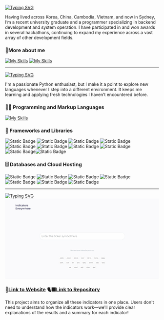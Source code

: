 [![Typing SVG](https://readme-typing-svg.demolab.com?font=Kanit&weight=600&size=30&pause=500000&color=FFFFFF&vCenter=true&width=435&lines=😊+About+me)](https://helpful-shield-d0f.notion.site/Welcome-15690bbb052d44c5886a6fa566d887e9?pvs=4)

Having lived across Korea, China, Cambodia, Vietnam, and now in Sydney, I’m a recent university graduate and a programmer specializing in backend development and system operation. I have participated in and won awards in several hackathons, continuing to expand my experience across a vast array of other development fields.

### 👤More about me 

[![My Skills](https://skillicons.dev/icons?i=linkedin)](https://linkedin.com/in/minseok-kim-a9731a273) [![My Skills](https://skillicons.dev/icons?i=notion)](https://helpful-shield-d0f.notion.site/Welcome-15690bbb052d44c5886a6fa566d887e9?pvs=4)

---

[![Typing SVG](https://readme-typing-svg.demolab.com?font=Kanit&weight=600&size=30&pause=50000&color=FFFFFF&vCenter=true&width=435&lines=🛠️+Technologies)](https://helpful-shield-d0f.notion.site/Welcome-15690bbb052d44c5886a6fa566d887e9?pvs=4)

I'm a passionate Python enthusiast, but I make it a point to explore new languages whenever I step into a different environment. It keeps me learning and applying fresh technologies I haven’t encountered before.

### 👨‍💻 Programming and Markup Languages
[![My Skills](https://skillicons.dev/icons?i=python,nodejs,typescript,rust,java,mysql,c,flutter,html,css,js,markdown,latex)](https://skillicons.dev)
### 🧰 Frameworks and Libraries
![Static Badge](https://img.shields.io/badge/Django-green?style=flat&logo=django&labelColor=rgb(15%2C%2060%2C%2045)&color=rgb(15%2C%2060%2C%2045))
![Static Badge](https://img.shields.io/badge/Flask-white?style=flat&logo=flask&labelColor=101010&color=101010)
![Static Badge](https://img.shields.io/badge/Express.js-white?style=flat&logo=express&logoColor=white&labelColor=rgb(239%2C%20216%2C%2029)&color=rgb(239%2C%20216%2C%2029))
![Static Badge](https://img.shields.io/badge/Pandas-150458.svg?logo=pandas&logoColor=white)
![Static Badge](https://img.shields.io/badge/React-white?style=flat&logo=React&logoColor=white&labelColor=rgb(60%2C%20150%2C%20174)&color=rgb(60%2C%20150%2C%20174))
![Static Badge](https://img.shields.io/badge/Docker-white?style=flat&logo=Docker&logoColor=white&labelColor=rgb(23%2C%2077%2C%20187)&color=rgb(23%2C%2077%2C%20187))
![Static Badge](https://img.shields.io/badge/Kubernetes-white?style=flat&logo=Kubernetes&logoColor=white&labelColor=2252b2&color=2252b2)
![Static Badge](https://img.shields.io/badge/Numpy-013243.svg?logo=numpy&logoColor=white)
![Static Badge](https://img.shields.io/badge/GitHub%20Actions-2671E5.svg?logo=github&logoColor=white%20actions&logoColor=white)![Static Badge](https://img.shields.io/badge/Google_Maps_API-white?style=flat&logo=googlemaps&logoColor=white&labelColor=27ae45&color=27ae45)

### 🗄️ Databases and Cloud Hosting
![Static Badge](https://img.shields.io/badge/PostgreSQL-316192.svg?logo=postgresql&logoColor=white)
![Static Badge](https://img.shields.io/badge/MongoDB-4ea94b.svg?logo=mongodb&logoColor=white)
![Static Badge](https://img.shields.io/badge/Repl.it-0D101E.svg?logo=Replit&logoColor=white)
![Static Badge](https://img.shields.io/badge/Notion-010101.svg?logo=notion&logoColor=white)![Static Badge](https://img.shields.io/badge/AWS_EC2-white?style=flat&logo=amazonec2&logoColor=white&labelColor=bf5713&color=bf5713)
![Static Badge](https://img.shields.io/badge/AWS_RDS-white?style=flat&logo=amazonrds&logoColor=white&labelColor=203f5b&color=203f5b)
![Static Badge](https://img.shields.io/badge/AWS_S3-white?style=flat&logo=amazons3&logoColor=white&labelColor=872e21&color=872e21)

---

[![Typing SVG](https://readme-typing-svg.demolab.com?font=Kanit&weight=600&size=30&pause=50000&color=FFFFFF&vCenter=true&width=435&lines=✨+Try+my+latest+project)](https://helpful-shield-d0f.notion.site/Welcome-15690bbb052d44c5886a6fa566d887e9?pvs=4)
![indicators-everywhere.gif](imgs/indicators-everywhere.gif)
### 🔗[Link to Website](https://indicatorseverywhere.min1870.com/) 🐈‍⬛[Link to Repository](https://github.com/min-1870/indicators_everywhere/)

This project aims to organize all these indicators in one place. Users don't need to understand how the indicators work—we'll provide clear explanations of the results and a summary for each indicator!
